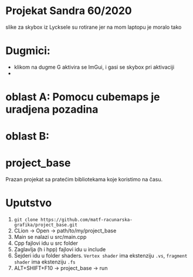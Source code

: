 # Projekat Sandra 60/2020
slike za skybox iz Lycksele su rotirane jer na mom laptopu je moralo tako

# Dugmici:
- klikom na dugme G aktivira se ImGui, i gasi se skybox pri aktivaciji
-

# oblast A: Pomocu cubemaps je uradjena pozadina

# oblast B:



# project_base
Prazan projekat sa pratećim bibliotekama koje koristimo na času. 

# Uputstvo
1. `git clone https://github.com/matf-racunarska-grafika/project_base.git`
2. CLion -> Open -> path/to/my/project_base
3. Main se nalazi u src/main.cpp
4. Cpp fajlovi idu u src folder
5. Zaglavlja (h i hpp) fajlovi idu u include
6. Šejderi idu u folder shaders. `Vertex shader` ima ekstenziju `.vs`, `fragment shader` ima ekstenziju `.fs`
7. ALT+SHIFT+F10 -> project_base -> run

